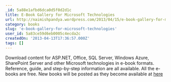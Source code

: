 ```yaml
---
_id: 5a88e1afbd6dca0d5f0d2d1c
title: E-Book Gallery for Microsoft Technologies
url: http://naimishpandya.wordpress.com/2013/04/15/e-book-gallery-for-microsoft-technologies/?
category: books
slug: 'e-book-gallery-for-microsoft-technologies'
user_id: 5a83ce59d6eb0005c4ecda2c
createdOn: '2013-04-13T17:36:57.000Z'
tags: []
---
```


Download content for ASP.NET, Office, SQL Server, Windows Azure, SharePoint Server and other Microsoft technologies in e-book formats. Reference, guide, and step-by-step information are all available. All the e-books are free. New books will be posted as they become available at <a href="http://social.technet.microsoft.com/wiki/contents/articles/11608.e-book-gallery-for-microsoft-technologies.aspx#SP2013Explore" target="_blank">here</a>
